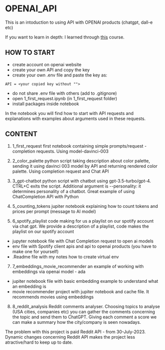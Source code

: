 # OPENAI_API

This is an intoduction to using API with OPENAI products (chatgpt, dall-e etc)

If you want to learn in depth: I learned through [this](https://www.udemy.com/share/108w3y3@3fhw0tWsFbGyPGWHxBOSINLbBrv6qkVVzd5H7N6c8rv0Q_itu2frj1BIqx0AMPHirg==/) course.

## HOW TO START
- create account on openai website
- create your own API and copy the key
- create your own .env file and paste the key as:

`API = <your copied key without "">`

- do not share .env file with others (add to .gitignore)
- open 1_first_request.ipynb (in 1_first_request folder)
- install packages inside notebook

In the notebook you will find how to start with API requests and explanations with examples 
about arguments used in these requests. 

## CONTENT

1. 1_first_request
first notebook containing simple prompts/request - completion requests. Using model-davinci-003

2. 2_color_palette
python script taking description about color palette, sending it using davinci 003 model by
API and returning rendered  color palette. Using completion request and Chat API

3. 3_gpt-chatbot
python script with chatbot using gpt-3.5-turbo/gpt-4. CTRL+C exits the script. Additional argument is --personality: it determines personality of a chatbot. Great example of using ChatCompletion API with Python

5. 5_counting_tokens
jupiter notebook explaining how to count tokens and prices per prompt (message to AI model)

6. 6_spotify_playlist
code making for us a playlist on our spotify account via chat gpt. We provide a description of a playlist, code makes the playlist on our spotify account
- jupyter notebook file with Chat Completion request to open ai models
- env file with Spotify client apis and api to openai products (you have to make one for yourself)
- .Readme file with my notes how to create virtual env

7. 7_embeddings_movie_recommender
an example of working with embeddings via openai model - ada
- jupiter notebook file with basic embedding example to understand what an embedding is
- movie recommender project with jupiter notebook and cache file. It recommends movies using embeddings

8. 8_reddit_analysis
Reddit comments analyser. Choosing topics to analyse (USA cities, companies etc) you can gather the comments concerning the topic and send them to ChatGPT. Giving each comment a score we can make a summary how the city/company is seen nowadays. 

The problem with this project is paid Reddit API - from 30-July-2023. Dynamic changes concerning Reddit API makes the project less atractive/hard to keep up to date. 

